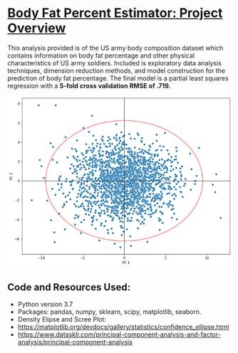 # [Body Fat Percent Estimator: Project Overview](https://github.com/AdamSabol89/Body_fat_percent_estimator/blob/master/PCA%20Regression.ipynb)
This analysis provided is of the US army body composition dataset which contains information on body fat percentage and other physical characteristics of US army soldiers. Included is exploratory data analysis techniques, dimension reduction methods, and model construction for the prediction of body fat percentage. The final model is a partial least squares regression with a **5-fold cross validation RMSE of .719.**
<p align="center">
  <img src="https://github.com/AdamSabol89/Body_fat_percent_estimator/blob/master/pcascores.png">
</p>

## Code and Resources Used: 
- Python version 3.7
- Packages: pandas, numpy, sklearn, scipy, matplotlib, seaborn.
- Density Elipse and Scree Plot: 
- https://matplotlib.org/devdocs/gallery/statistics/confidence_ellipse.html
- https://www.datasklr.com/principal-component-analysis-and-factor-analysis/principal-component-analysis
